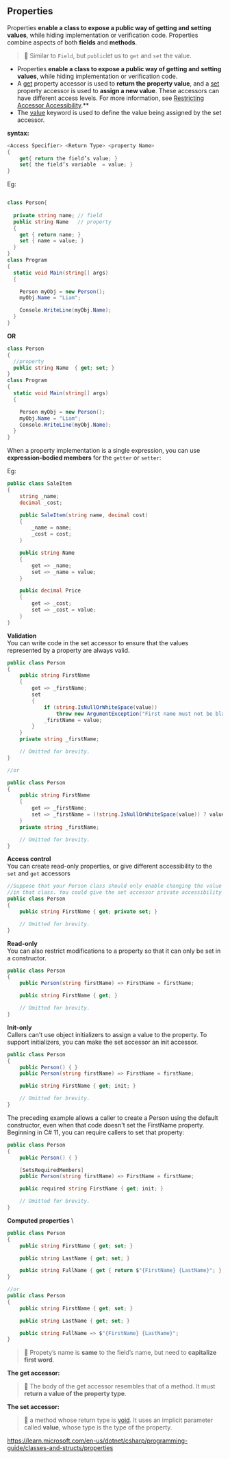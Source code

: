 ## Properties

Properties **enable a class to expose a public way of getting and setting values**,  while hiding implementation or verification code.  Properties combine aspects of both **fields** and **methods**.


> 💬 Similar to `Field`, but `public`let us to `get` and `set` the value.

- Properties **enable a class to expose a public way of getting and setting values**, while hiding implementation or verification code.
- A [get](https://docs.microsoft.com/en-us/dotnet/csharp/language-reference/keywords/get) property accessor is used to **return the property value**, and a [set](https://docs.microsoft.com/en-us/dotnet/csharp/language-reference/keywords/set) property accessor is used to **assign a new value**. These accessors can have different access levels. For more information, see [Restricting Accessor Accessibility](https://docs.microsoft.com/en-us/dotnet/csharp/programming-guide/classes-and-structs/restricting-accessor-accessibility).**
- The [value](https://docs.microsoft.com/en-us/dotnet/csharp/language-reference/keywords/value) keyword is used to define the value being assigned by the set accessor.

**syntax:**

```csharp
<Access Specifier> <Return Type> <property Name>
{
	get{ return the field’s value; }
	set{ the field’s variable  = value; }
}
```

Eg:

```csharp

class Person{
  
  private string name; // field
  public string Name   // property
  {
    get { return name; }
    set { name = value; }
  }
}
class Program
{
  static void Main(string[] args)
  {

    Person myObj = new Person();
    myObj.Name = "Liam";

    Console.WriteLine(myObj.Name);
  }
}
```

**OR**

```csharp
class Person
{
  //property
  public string Name  { get; set; }
}
class Program
{
  static void Main(string[] args)
  {

    Person myObj = new Person();
    myObj.Name = "Liam";
    Console.WriteLine(myObj.Name);
  }
}
```
When a property implementation is a single expression, you can use **expression-bodied members** for the `getter` or `setter`:

Eg:
```cs
public class SaleItem
{
    string _name;
    decimal _cost;

    public SaleItem(string name, decimal cost)
    {
        _name = name;
        _cost = cost;
    }

    public string Name
    {
        get => _name;
        set => _name = value;
    }

    public decimal Price
    {
        get => _cost;
        set => _cost = value;
    }
}
```

**Validation** \
You can write code in the set accessor to ensure that the values represented by a property are always valid.
```cs
public class Person
{
    public string FirstName
    {
        get => _firstName;
        set
        {
            if (string.IsNullOrWhiteSpace(value))
                throw new ArgumentException("First name must not be blank");
            _firstName = value;
        }
    }
    private string _firstName;

    // Omitted for brevity.
}

//or 

public class Person
{
    public string FirstName
    {
        get => _firstName;
        set => _firstName = (!string.IsNullOrWhiteSpace(value)) ? value : throw new ArgumentException("First name must not be blank");
    }
    private string _firstName;

    // Omitted for brevity.
}
```

**Access control** \
You can create read-only properties, or give different accessibility to the `set` and `get` accessors
```cs
//Suppose that your Person class should only enable changing the value of the FirstName property from other methods 
//in that class. You could give the set accessor private accessibility instead of public
public class Person
{
    public string FirstName { get; private set; }

    // Omitted for brevity.
}
```

**Read-only** \
You can also restrict modifications to a property so that it can only be set in a constructor.
```cs
public class Person
{
    public Person(string firstName) => FirstName = firstName;

    public string FirstName { get; }

    // Omitted for brevity.
}
```

**Init-only** \
Callers can't use object initializers to assign a value to the property. To support initializers, you can make the set accessor an init accessor.
```cs
public class Person
{
    public Person() { }
    public Person(string firstName) => FirstName = firstName;

    public string FirstName { get; init; }

    // Omitted for brevity.
}
```
The preceding example allows a caller to create a Person using the default constructor, even when that code doesn't set the FirstName property. Beginning in C# 11, you can require callers to set that property:
```cs
public class Person
{
    public Person() { }

    [SetsRequiredMembers]
    public Person(string firstName) => FirstName = firstName;

    public required string FirstName { get; init; }

    // Omitted for brevity.
}
```

**Computed properties** \
```cs
public class Person
{
    public string FirstName { get; set; }

    public string LastName { get; set; }

    public string FullName { get { return $"{FirstName} {LastName}"; } }
}

//or
public class Person
{
    public string FirstName { get; set; }

    public string LastName { get; set; }

    public string FullName => $"{FirstName} {LastName}";
}
```

> 💬 Propety’s name is **same** to the field’s name, but need to **capitalize first word**.


**The get accessor:** 

> 📌 The body of the get accessor resembles that of a method. It must **return a value of the property type**.

**The set accessor:** 

> 📌 a method whose return type is [void](https://docs.microsoft.com/en-us/dotnet/csharp/language-reference/keywords/void). It uses an implicit parameter called **value**, whose type is the type of the property.



https://learn.microsoft.com/en-us/dotnet/csharp/programming-guide/classes-and-structs/properties

